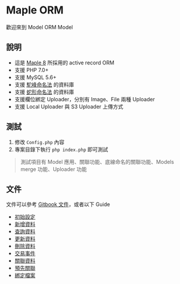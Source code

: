# Maple ORM
歡迎來到 Model ORM Model

## 說明
* 這是 [Maple 8](https://github.com/comdan66/Maple) 所採用的 active record ORM
* 支援 PHP 7.0+
* 支援 MySQL 5.6+
* 支援 [駝峰命名法](https://en.wikipedia.org/wiki/Camel_case) 的資料庫
* 支援 [蛇形命名法](https://en.wikipedia.org/wiki/Snake_case) 的資料庫
* 支援欄位綁定 Uploader，分別有 Image、File 兩種 Uploader
* 支援 Local Uploader 與 S3 Uploader 上傳方式

## 測試
1. 修改 `Config.php` 內容
2. 專案目錄下執行 `php index.php` 即可測試

> 測試項目有 Model 應用、關聯功能、底線命名的關聯功能、Models merge 功能、Uploader 功能

## 文件
文件可以參考 [Gitbook 文件](https://oawu.gitbook.io/maple-orm/)，或者以下 Guide

* [初始設定](Guide/00_config.md)
* [新增資料](Guide/01_create.md)
* [查詢資料](Guide/02_select.md)
* [更新資料](Guide/03_update.md)
* [刪除資料](Guide/04_delete.md)
* [交易事件](Guide/05_transaction.md)
* [關聯資料](Guide/06_relation.md)
* [預先關聯](Guide/07_relation.md)
* [綁定檔案](Guide/08_uploader.md)
